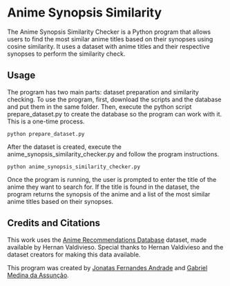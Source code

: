 # Anime Synopsis Similarity

The Anime Synopsis Similarity Checker is a Python program that allows users to find the most similar anime titles based on their synopses using cosine similarity. It uses a dataset with anime titles and their respective synopses to perform the similarity check.

## Usage
The program has two main parts: dataset preparation and similarity checking. To use the program, first, download the scripts and the database and put them in the same folder. Then, execute the python script prepare_dataset.py to create the database so the program can work with it. This is a one-time process.
    
    python prepare_dataset.py
   
After the dataset is created, execute the anime_synopsis_similarity_checker.py and follow the program instructions.
    
    python anime_synopsis_similarity_checker.py
    
Once the program is running, the user is prompted to enter the title of the anime they want to search for. If the title is found in the dataset, the program returns the synopsis of the anime and a list of the most similar anime titles based on their synopses.

## Credits and Citations 
This work uses the [Anime Recommendations Database](https://www.kaggle.com/datasets/hernan4444/anime-recommendation-database-2020) dataset, made available by Hernan Valdivieso. Special thanks to Hernan Valdivieso and the dataset creators for making this data available.

This program was created by [Jonatas Fernandes Andrade](https://github.com/JFA000) and [Gabriel Medina da Assunção](https://github.com/gabs4841).